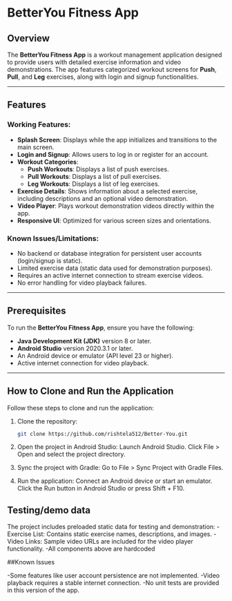 # BetterYou Fitness App

## Overview
The **BetterYou Fitness App** is a workout management application designed to provide users with detailed exercise information and video demonstrations. The app features categorized workout screens for **Push**, **Pull**, and **Leg** exercises, along with login and signup functionalities.

---

## Features

### Working Features:
- **Splash Screen**: Displays while the app initializes and transitions to the main screen.
- **Login and Signup**: Allows users to log in or register for an account.
- **Workout Categories**:
  - **Push Workouts**: Displays a list of push exercises.
  - **Pull Workouts**: Displays a list of pull exercises.
  - **Leg Workouts**: Displays a list of leg exercises.
- **Exercise Details**: Shows information about a selected exercise, including descriptions and an optional video demonstration.
- **Video Player**: Plays workout demonstration videos directly within the app.
- **Responsive UI**: Optimized for various screen sizes and orientations.

### Known Issues/Limitations:
- No backend or database integration for persistent user accounts (login/signup is static).
- Limited exercise data (static data used for demonstration purposes).
- Requires an active internet connection to stream exercise videos.
- No error handling for video playback failures.

---

## Prerequisites

To run the **BetterYou Fitness App**, ensure you have the following:
- **Java Development Kit (JDK)** version 8 or later.
- **Android Studio** version 2020.3.1 or later.
- An Android device or emulator (API level 23 or higher).
- Active internet connection for video playback.

---

## How to Clone and Run the Application

Follow these steps to clone and run the application:

1. Clone the repository:
   ```bash
   git clone https://github.com/rishtela512/Better-You.git

2. Open the project in Android Studio:
Launch Android Studio.
Click File > Open and select the project directory.

3. Sync the project with Gradle:
Go to File > Sync Project with Gradle Files.

4. Run the application:
Connect an Android device or start an emulator.
Click the Run button in Android Studio or press Shift + F10.

## Testing/demo data
The project includes preloaded static data for testing and demonstration:
-Exercise List: Contains static exercise names, descriptions, and images.
-Video Links: Sample video URLs are included for the video player functionality.
-All components above are hardcoded 

##Known Issues

-Some features like user account persistence are not implemented.
-Video playback requires a stable internet connection.
-No unit tests are provided in this version of the app.


